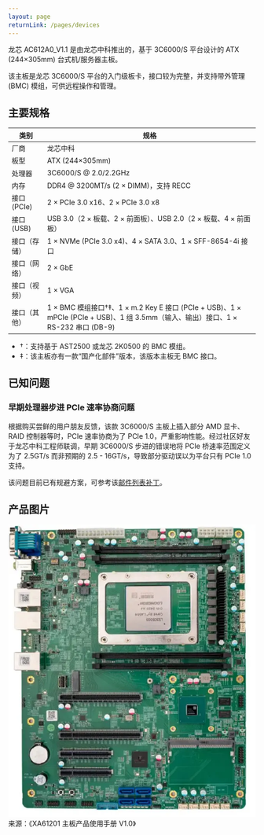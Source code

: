 ```yaml
---
layout: page
returnLink: /pages/devices
---
```


<ChildHeader>
<template #pageTitle>产品规格数据库</template>
<template #pageSubTitle>龙芯 AC612A0_V1.1</template>
</ChildHeader>

<div class="body_content">

龙芯 AC612A0_V1.1 是由龙芯中科推出的，基于 3C6000/S 平台设计的 ATX (244×305mm) 台式机/服务器主板。

该主板是龙芯 3C6000/S 平台的入门级板卡，接口较为完整，并支持带外管理 (BMC) 模组，可供远程操作和管理。

## 主要规格

| 类别 | 规格 |
|------|------|
| 厂商 | 龙芯中科 |
| 板型 | ATX (244×305mm) |
| 处理器 | 3C6000/S @ 2.0/2.2GHz |
| 内存 | DDR4 @ 3200MT/s (2 × DIMM)，支持 RECC |
| 接口 (PCIe) | 2 × PCIe 3.0 x16、2 × PCIe 3.0 x8 |
| 接口 (USB)  | USB 3.0（2 × 板载、2 × 前面板）、USB 2.0（2 × 板载、4 × 前面板） |
| 接口（存储）| 1 × NVMe (PCIe 3.0 x4)、4 × SATA 3.0、1 × SFF-8654-4i 接口 |
| 接口（网络） | 2 × GbE |
| 接口（视频） | 1 × VGA |
| 接口（其他） | 1 × BMC 模组接口†‡、1 × m.2 Key E 接口 (PCIe + USB)、1 × mPCIe (PCIe + USB)、1 组 3.5mm（输入、输出）接口、1 × RS-232 串口 (DB-9) |

- †：支持基于 AST2500 或龙芯 2K0500 的 BMC 模组。
- ‡：该主板亦有一款“国产化部件”版本，该版本主板无 BMC 接口。

## 已知问题

### 早期处理器步进 PCIe 速率协商问题

根据购买尝鲜的用户朋友反馈，该款 3C6000/S 主板上插入部分 AMD 显卡、RAID 控制器等时，PCIe 速率协商为了 PCIe 1.0，严重影响性能。经过社区好友于龙芯中科工程师联调，早期 3C6000/S 步进的错误地将 PCIe 桥速率范围定义为了 2.5GT/s 而非预期的 2.5 - 16GT/s，导致部分驱动误以为平台只有 PCIe 1.0 支持。

该问题目前已有规避方案，可参考该[邮件列表补丁](https://lore.kernel.org/all/20250822-loongson-pci1-v1-1-39aabbd11fbd@uniontech.com/)。

## 产品图片

[![](/public/images/devices/loongson-ac612a0-v1.1.thumbnail.webp)](/public/images/devices/loongson-ac612a0-v1.1.webp)
来源：《XA61201 主板产品使用手册 V1.0》

</div>

<ChildFooter />

<script setup>
import ChildHeader from '/components/ChildHeader.vue'
import ChildFooter from '/components/ChildFooter.vue'
</script>